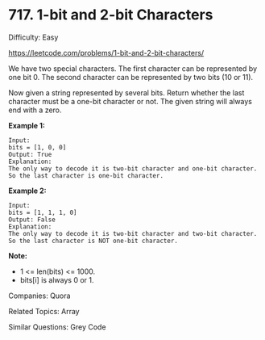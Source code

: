 # 717. 1-bit and 2-bit Characters

Difficulty: Easy

https://leetcode.com/problems/1-bit-and-2-bit-characters/

We have two special characters. The first character can be represented by one bit 0. The second character can be represented by two bits (10 or 11).

Now given a string represented by several bits. Return whether the last character must be a one-bit character or not. The given string will always end with a zero.

**Example 1:**
```
Input: 
bits = [1, 0, 0]
Output: True
Explanation: 
The only way to decode it is two-bit character and one-bit character. So the last character is one-bit character.
```
**Example 2:**
```
Input: 
bits = [1, 1, 1, 0]
Output: False
Explanation: 
The only way to decode it is two-bit character and two-bit character. So the last character is NOT one-bit character.
```

**Note:**

* 1 <= len(bits) <= 1000.
* bits[i] is always 0 or 1.

Companies: Quora

Related Topics: Array

Similar Questions: Grey Code
